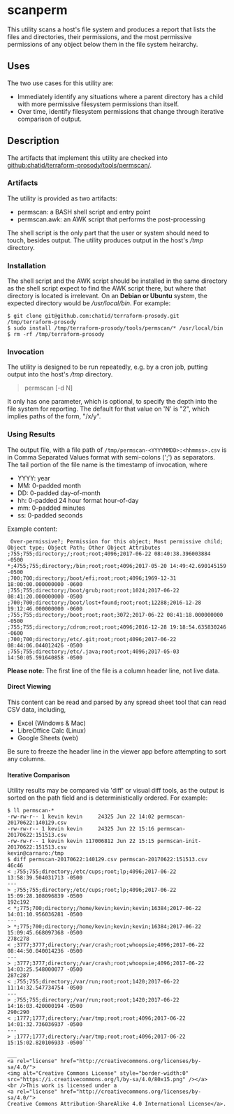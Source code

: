 # scanperm

This utility scans a host's file system and produces a report that lists the files 
and directories, their permissions, and the most permissive permissions of any object
below them in the file system heirarchy.

## Uses
The two use cases for this utility are:
* Immediately identify any situations where a parent directory has a child with more permissive filesystem permissions than itself.
* Over time, identify filesystem permissions that change through iterative comparison of output.

## Description
The artifacts that implement this utility are checked into [github:chatid/terraform-prosody/tools/permscan/](https://github.com/chatid/terraform-prosody/tree/DEVO-98/tools/permscan).

### Artifacts
The utility is provided as two artifacts:
* permscan: a BASH shell script and entry point
* permscan.awk: an AWK script that performs the post-processing

The shell script is the only part that the user or system should need to touch, besides output. 
The utility produces output in the host's _/tmp_ directory.

### Installation
The shell script and the AWK script should be installed in the same directory as the shell script expect to find the AWK script there, but where that directory is located is irrelevant. On an **Debian or Ubuntu** system, the expected directory would be _/usr/local/bin_.
For example:
```
$ git clone git@github.com:chatid/terraform-prosody.git /tmp/terraform-prosody
$ sudo install /tmp/terraform-prosody/tools/permscan/* /usr/local/bin
$ rm -rf /tmp/terraform-prosody
```
### Invocation
The utility is designed to be run repeatedly, e.g. by a cron job, putting output into the host's _/tmp_ directory. 

> permscan [-d N]

It only has one parameter, which is optional, to specify the depth into the file system for reporting. 
The default for that value on 'N' is "2", which implies paths of the form, "/x/y".

### Using Results
The output file, with a file path of `/tmp/permscan-<YYYYMMDD>:<hhmmss>.csv`
is in Comma Separated Values format with semi-colons (';') as separators.
The tail portion of the file name is the timestamp of invocation, where 
- YYYY: year
- MM: 0-padded month
- DD: 0-padded day-of-month
- hh: 0-padded 24 hour format hour-of-day
- mm: 0-padded minutes
- ss: 0-padded seconds

Example content:
```
 Over-permissive?; Permission for this object; Most permissive child; Object type; Object Path; Other Object Attributes
;755;755;directory;/;root;root;4096;2017-06-22 08:40:38.396003884 -0500
*;4755;755;directory;/bin;root;root;4096;2017-05-20 14:49:42.690145159 -0500
;700;700;directory;/boot/efi;root;root;4096;1969-12-31 18:00:00.000000000 -0600
;755;755;directory;/boot/grub;root;root;1024;2017-06-22 08:41:20.000000000 -0500
;700;700;directory;/boot/lost+found;root;root;12288;2016-12-28 19:12:46.000000000 -0600
;755;755;directory;/boot;root;root;3072;2017-06-22 08:41:18.000000000 -0500
;755;755;directory;/cdrom;root;root;4096;2016-12-28 19:18:54.635830246 -0600
;700;700;directory;/etc/.git;root;root;4096;2017-06-22 08:44:06.044012426 -0500
;755;755;directory;/etc/.java;root;root;4096;2017-05-03 14:50:05.591640858 -0500
```
**Please note:** The first line of the file is a column header line, not live data.

#### Direct Viewing
This content can be read and parsed by any spread sheet tool that can read CSV data, including,
* Excel (Windows & Mac)
* LibreOffice Calc (Linux)
* Google Sheets (web)

Be sure to freeze the header line in the viewer app before attempting to sort any columns.

#### Iterative Comparison
Utility results may be compared via 'diff' or visual diff tools, as the output is sorted on the path field and is deterministically ordered.
For example:
```
$ ll permscan-*
-rw-rw-r-- 1 kevin kevin     24325 Jun 22 14:02 permscan-20170622:140129.csv
-rw-rw-r-- 1 kevin kevin     24325 Jun 22 15:16 permscan-20170622:151513.csv
-rw-rw-r-- 1 kevin kevin 117006812 Jun 22 15:15 permscan-init-20170622:151513.csv
kevin@carnaro:/tmp 
$ diff permscan-20170622:140129.csv permscan-20170622:151513.csv
46c46
< ;755;755;directory;/etc/cups;root;lp;4096;2017-06-22 13:58:39.504031713 -0500
---
> ;755;755;directory;/etc/cups;root;lp;4096;2017-06-22 15:09:28.108096839 -0500
192c192
< *;775;700;directory;/home/kevin;kevin;kevin;16384;2017-06-22 14:01:10.956036281 -0500
---
> *;775;700;directory;/home/kevin;kevin;kevin;16384;2017-06-22 15:09:45.668097368 -0500
278c278
< ;3777;3777;directory;/var/crash;root;whoopsie;4096;2017-06-22 08:44:50.040014236 -0500
---
> ;3777;3777;directory;/var/crash;root;whoopsie;4096;2017-06-22 14:03:25.548000077 -0500
287c287
< ;755;755;directory;/var/run;root;root;1420;2017-06-22 11:14:32.547734754 -0500
---
> ;755;755;directory;/var/run;root;root;1420;2017-06-22 14:16:03.420000194 -0500
290c290
< ;1777;1777;directory;/var/tmp;root;root;4096;2017-06-22 14:01:32.736036937 -0500
---
> ;1777;1777;directory;/var/tmp;root;root;4096;2017-06-22 15:15:02.820106933 -0500```

___
<a rel="license" href="http://creativecommons.org/licenses/by-sa/4.0/">
<img alt="Creative Commons License" style="border-width:0" src="https://i.creativecommons.org/l/by-sa/4.0/80x15.png" /></a>
<br />This work is licensed under a 
<a rel="license" href="http://creativecommons.org/licenses/by-sa/4.0/">
Creative Commons Attribution-ShareAlike 4.0 International License</a>.
